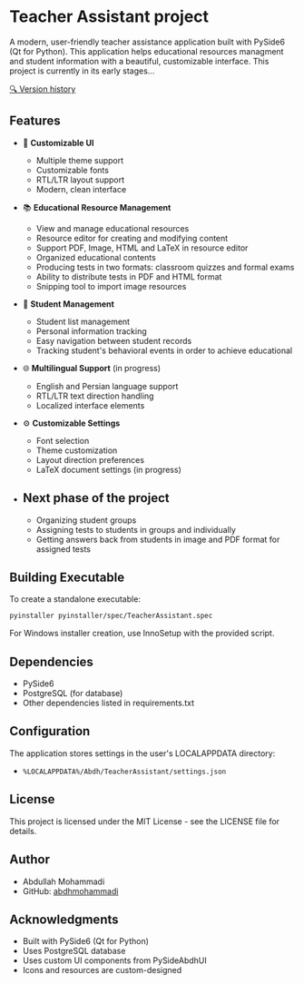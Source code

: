 # Teacher Assistant project

A modern, user-friendly teacher assistance application built with PySide6 (Qt for Python).
This application helps educational resources managment and student information with a beautiful, customizable interface.
This project is currently in its early stages...

[🔍 Version history](https://htmlpreview.github.io/?https://github.com/abdhmohammadi/Abdh/blob/main/version-history.html)

## Features

- 🎨 **Customizable UI**
  - Multiple theme support
  - Customizable fonts
  - RTL/LTR layout support
  - Modern, clean interface

- 📚 **Educational Resource Management**
  - View and manage educational resources
  - Resource editor for creating and modifying content
  - Support PDF, Image, HTML and LaTeX in resource editor
  - Organized educational contents 
  - Producing tests in two formats: classroom quizzes and formal exams
  - Ability to distribute tests in PDF and HTML format
  - Snipping tool to import image resources

- 👥 **Student Management**
  - Student list management
  - Personal information tracking
  - Easy navigation between student records
  - Tracking student's behavioral events in order to achieve educational 

- 🌐 **Multilingual Support** (in progress)
  - English and Persian language support
  - RTL/LTR text direction handling
  - Localized interface elements

- ⚙️ **Customizable Settings** 
  - Font selection
  - Theme customization
  - Layout direction preferences
  - LaTeX document settings (in progress)

- ## Next phase of the project
  - Organizing student groups
  - Assigning tests to students in groups and individually
  - Getting answers back from students in image and PDF format for assigned tests


## Building Executable

To create a standalone executable:

```bash
pyinstaller pyinstaller/spec/TeacherAssistant.spec
```

For Windows installer creation, use InnoSetup with the provided script.

## Dependencies

- PySide6
- PostgreSQL (for database)
- Other dependencies listed in requirements.txt

## Configuration

The application stores settings in the user's LOCALAPPDATA directory:
- `%LOCALAPPDATA%/Abdh/TeacherAssistant/settings.json`

## License

This project is licensed under the MIT License - see the LICENSE file for details.

## Author

- Abdullah Mohammadi
- GitHub: [abdhmohammadi](https://github.com/abdhmohammadi)

## Acknowledgments

- Built with PySide6 (Qt for Python)
- Uses PostgreSQL database
- Uses custom UI components from PySideAbdhUI
- Icons and resources are custom-designed
